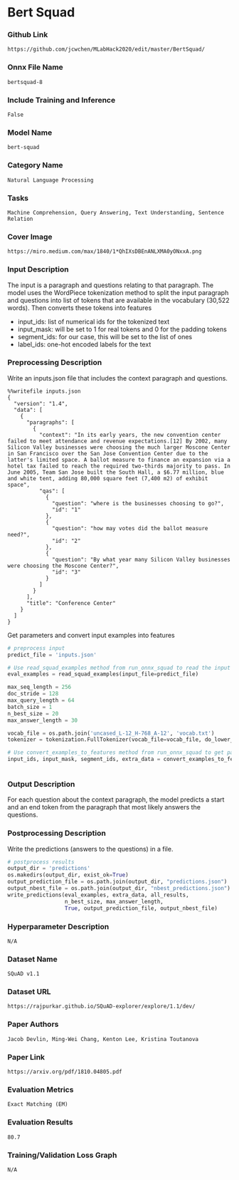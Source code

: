 # Bert Squad

### Github Link
```https://github.com/jcwchen/MLabHack2020/edit/master/BertSquad/```

### Onnx File Name
```bertsquad-8```

### Include Training and Inference
```False```

### Model Name
```bert-squad```

### Category Name
```Natural Language Processing```

### Tasks
```Machine Comprehension, Query Answering, Text Understanding, Sentence Relation```

### Cover Image
```https://miro.medium.com/max/1840/1*QhIXsDBEnANLXMA0yONxxA.png```

### Input Description
The input is a paragraph and questions relating to that paragraph. The model uses the WordPiece tokenization method to split the input paragraph and questions into list of tokens that are available in the vocabulary (30,522 words). Then converts these tokens into features

- input_ids: list of numerical ids for the tokenized text
- input_mask: will be set to 1 for real tokens and 0 for the padding tokens
- segment_ids: for our case, this will be set to the list of ones
- label_ids: one-hot encoded labels for the text

### Preprocessing Description
Write an inputs.json file that includes the context paragraph and questions.

```
%%writefile inputs.json
{
  "version": "1.4",
  "data": [
    {
      "paragraphs": [
        {
          "context": "In its early years, the new convention center failed to meet attendance and revenue expectations.[12] By 2002, many Silicon Valley businesses were choosing the much larger Moscone Center in San Francisco over the San Jose Convention Center due to the latter's limited space. A ballot measure to finance an expansion via a hotel tax failed to reach the required two-thirds majority to pass. In June 2005, Team San Jose built the South Hall, a $6.77 million, blue and white tent, adding 80,000 square feet (7,400 m2) of exhibit space",
          "qas": [
            {
              "question": "where is the businesses choosing to go?",
              "id": "1"
            },
            {
              "question": "how may votes did the ballot measure need?",
              "id": "2"
            },
            {
              "question": "By what year many Silicon Valley businesses were choosing the Moscone Center?",
              "id": "3"
            }
          ]
        }
      ],
      "title": "Conference Center"
    }
  ]
}
```
Get parameters and convert input examples into features
```python
# preprocess input
predict_file = 'inputs.json'

# Use read_squad_examples method from run_onnx_squad to read the input file
eval_examples = read_squad_examples(input_file=predict_file)

max_seq_length = 256
doc_stride = 128
max_query_length = 64
batch_size = 1
n_best_size = 20
max_answer_length = 30

vocab_file = os.path.join('uncased_L-12_H-768_A-12', 'vocab.txt')
tokenizer = tokenization.FullTokenizer(vocab_file=vocab_file, do_lower_case=True)

# Use convert_examples_to_features method from run_onnx_squad to get parameters from the input
input_ids, input_mask, segment_ids, extra_data = convert_examples_to_features(eval_examples, tokenizer,
                                                                              max_seq_length, doc_stride, max_query_length)
```

### Output Description
For each question about the context paragraph, the model predicts a start and an end token from the paragraph that most likely answers the questions.

### Postprocessing Description
Write the predictions (answers to the questions) in a file.
```python
# postprocess results
output_dir = 'predictions'
os.makedirs(output_dir, exist_ok=True)
output_prediction_file = os.path.join(output_dir, "predictions.json")
output_nbest_file = os.path.join(output_dir, "nbest_predictions.json")
write_predictions(eval_examples, extra_data, all_results,
                  n_best_size, max_answer_length,
                  True, output_prediction_file, output_nbest_file)
```

### Hyperparameter Description
```
N/A
```

### Dataset Name
```SQuAD v1.1```

### Dataset URL
```https://rajpurkar.github.io/SQuAD-explorer/explore/1.1/dev/```

### Paper Authors
```Jacob Devlin, Ming-Wei Chang, Kenton Lee, Kristina Toutanova```

### Paper Link
```https://arxiv.org/pdf/1810.04805.pdf```

### Evaluation Metrics
```Exact Matching (EM)```

### Evaluation Results
```80.7```

### Training/Validation Loss Graph
```N/A```
